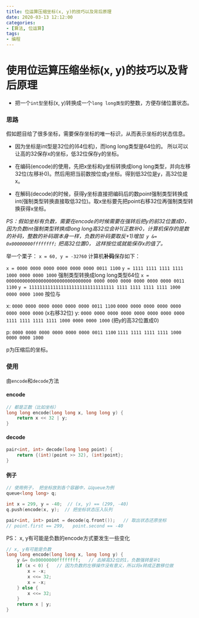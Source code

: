 ```yaml
---
title: 位运算压缩坐标(x, y)的技巧以及背后原理
date: 2020-03-13 12:12:00
categories:
- [算法, 位运算]
tags:
- 编程
---
```


# 使用位运算压缩坐标(x, y)的技巧以及背后原理

* 把一个`int型`坐标(x, y)转换成一个`long long类型`的整数，方便存储位置状态。

### 思路
假如题目给了很多坐标，需要保存坐标的唯一标识，从而表示坐标的状态信息。

* 因为坐标是int型是32位的(64位机)，而long long类型是64位的。 所以可以让高的32保存x的坐标，低32位保存y的坐标。

* 在编码(encode)的使用，先把x坐标和y坐标转换成long long类型，并向左移32位(左移补0)。然后用把当前数按位或y坐标。得到低32位是y，高32位是x。
* 在解码(decode)的时候，获得y坐标直接把编码后的数point强制类型转换成int(强制类型转换直接取低32位)。取x坐标要先把point右移32位再强制类型转换获得x坐标。

*PS：假如坐标有负数，需要在encode的时候需要在强转后把y的前32位置成0，因为负数int强制类型转换成long long高32位会补1(正数补0，计算机保存的是数的补码，整数的补码跟本身一样，负数的补码要取反+1)增加` y &= 0x00000000ffffffff;` 把高32位置0， 这样按位或就能保存x的值了。*


举一个栗子：
`x = 60, y = -32760` 计算机**补码**保存如下：

`x = 0000 0000 0000 0000 0000 0000 0011 1100` 
`y = 1111 1111 1111 1111 1000 0000 0000 1000` 
强制类型转换成long long类型64位
`x = 00000000000000000000000000000000 0000 0000 0000 0000 0000 0000 0011 1100` 
`y = 11111111111111111111111111111111 1111 1111 1111 1111 1000 0000 0000 1000` 
按位与



x: `0000 0000 0000 0000 0000 0000 0011 1100` `0000 0000 0000 0000 0000 0000 0000 0000` (x右移32位)
y: `0000 0000 0000 0000 0000 0000 0000 0000` `1111 1111 1111 1111 1000 0000 0000 1000` (把y的高32位置成0)

p: `0000 0000 0000 0000 0000 0000 0011 1100` `1111 1111 1111 1111 1000 0000 0000 1000`

p为压缩后的坐标。

### 使用

由`encode`和`decode`方法

#### encode

```c++
// 都是正数（比如坐标）
long long encode(long long x, long long y) {
    return x << 32 | y;
}
```

#### decode

```c++
pair<int, int> decode(long long point) {
    return {(int)(point >> 32), (int)point};
}
```

#### 例子
```c++
// 使用例子， 把坐标放到各个容器中，以queue为例
queue<long long> q;

int x = 299, y = -40;  // (x, y) == (299, -40)
q.push(encode(x, y);  // 把坐标状态压入队列

pair<int, int> point = decode(q.front());   // 取出状态还原坐标 
// point.first == 299,   point.second == -40
```

PS：
x, y有可能是负数的encode方式要发生一些变化
```c++
// x, y有可能是负数
long long encode(long long x, long long y) {
    y &= 0x00000000ffffffff;   // 去掉高32位的1，负数强转是补1
    if (x < 0) {   // 因为负数的左移操作没有意义，所以将x转成正数移位做
        x = -x;
        x <<= 32;
        x = -x;
    } else {
        x <<= 32;
    }
    return x | y;
}
```